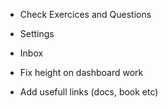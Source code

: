 - Check Exercices and Questions
- Settings
- Inbox

- Fix height on dashboard work
- Add usefull links (docs, book etc)

